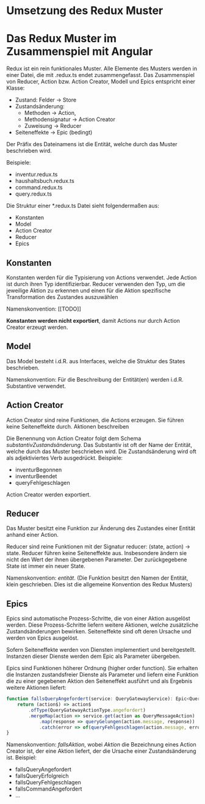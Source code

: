 # Umsetzung des Redux Muster

# Das Redux Muster im Zusammenspiel mit Angular



Redux ist ein rein funktionales Muster. Alle Elemente des Musters werden in 
einer Datei, die mit .redux.ts endet zusammengefasst. Das Zusammenspiel von
Reducer, Action bzw. Action Creator, Modell und Epics entspricht einer
Klasse:
* Zustand: Felder -> Store
* Zustandsänderung: 
    * Methoden -> Action, 
    * Methodensignatur -> Action Creator
    * Zuweisung -> Reducer
* Seiteneffekte -> Epic (bedingt)

Der Präfix des Dateinamens ist die Entität, welche durch das Muster beschrieben 
wird.

Beispiele:

* inventur.redux.ts
* haushaltsbuch.redux.ts
* command.redux.ts
* query.redux.ts 

Die Struktur einer *.redux.ts Datei sieht folgendermaßen aus:

* Konstanten
* Model
* Action Creator
* Reducer
* Epics
    
## Konstanten

Konstanten werden für die Typisierung von Actions verwendet. Jede Action ist
durch ihren Typ identifizierbar. Reducer verwenden den Typ, um die jeweilige 
Aktion zu erkennen und einen für die Aktion spezifische Transformation des 
Zustandes auszuwählen

Namenskonvention: [[TODO]]

**Konstanten werden nicht exportiert**, damit Actions nur durch Action Creator 
erzeugt werden.

## Model

Das Model besteht i.d.R. aus Interfaces, welche die Struktur des States
beschrieben.

Namenskonvention: Für die Beschreibung der Entität(en) werden i.d.R. Substantive
verwendet.

## Action Creator

Action Creator sind reine Funktionen, die Actions erzeugen. Sie führen keine
Seiteneffekte durch. Aktionen beschreiben 

Die Benennung von Action Creator folgt dem Schema *substantivZustandsänderung*. Das 
Substantiv ist oft der Name der Entität, welche durch das Muster beschrieben 
wird. Die Zustandsänderung wird oft als adjektiviertes Verb ausgedrückt. Beispiele:

* inventurBegonnen
* inventurBeendet
* queryFehlgeschlagen     

Action Creator werden exportiert.

## Reducer

Das Muster besitzt eine Funktion zur Änderung des Zustandes einer Entität
anhand einer Action.

Reducer sind reine Funktionen mit der Signatur reducer: (state, action) -> state.
Reducer führen keine Seiteneffekte aus. Insbesondere ändern sie nicht den Wert
der ihnen übergebenen Parameter. Der zurückgegebene State ist immer ein neuer
State.

Namenskonvention: *entität*. (Die Funktion besitzt den Namen der Entität, klein
geschrieben. Dies ist die allgemeine Konvention des Redux Musters)

## Epics

Epics sind automatische Prozess-Schritte, die von einer Aktion ausgelöst werden.
Diese Prozess-Schritte liefern weitere Aktionen, welche zusätzliche 
Zustandsänderungen bewirken. Seiteneffekte sind oft deren Ursache und werden
von Epics ausgelöst.

Sofern Seiteneffekte werden von Diensten implementiert und bereitgestellt. 
Instanzen dieser Dienste werden dem Epic als Parameter übergeben.

Epics sind Funktionen höherer Ordnung (higher order function). Sie erhalten
die Instanzen zustandsfreier Dienste als Parameter und liefern eine Funktion
die zu einer gegebenen Aktion den Seiteneffekt ausführt und als Ergebnis
weitere Aktionen liefert:

```typescript
function fallsQueryAngefordert(service: QueryGatewayService): Epic<QueryAction, AppState> {
    return (action$) => action$
        .ofType(QueryGatewayActionType.angefordert)
        .mergeMap(action => service.get(action as QueryMessageAction)
            .map(response => queryGelungen(action.message, response))
            .catch(error => of(queryFehlgeschlagen(action.message, error.status, "Fehler"))));
}
```   

Namenskonvention: *fallsAktion*, wobei *Aktion* die Bezeichnung eines Action Creator ist,
der eine Aktion liefert, der die Ursache einer Zustandsänderung ist. Beispiel:

* fallsQueryAngefordert
* fallsQueryErfolgreich
* fallsQueryFehlgeschlagen
* fallsCommandAngefordert
* ...
